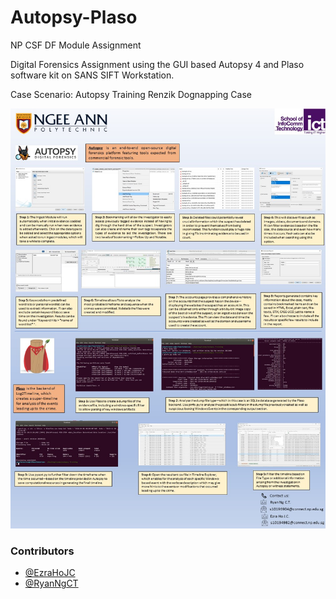 # Autopsy-Plaso
NP CSF DF Module Assignment

Digital Forensics Assignment using the GUI based Autopsy 4 and Plaso software kit on SANS SIFT Workstation.

Case Scenario: Autopsy Training Renzik Dognapping Case


![eposter](https://github.com/RyanNgCT/Autopsy-Plaso/blob/main/DF-EPoster.jpg)


### Contributors
- [@EzraHoJC](https://github.com/ezrahojc)
- [@RyanNgCT](https://github.com/ryanngct)
